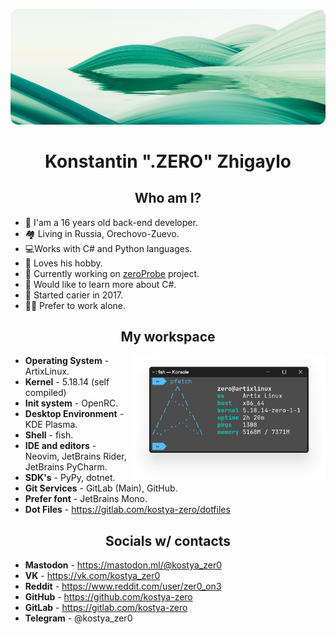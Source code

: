 ![header](https://raw.githubusercontent.com/kostya-zero/kostya-zero/main/poster.png)
<div align="center">
    <h1>Konstantin ".ZERO" Zhigaylo</h1>    
</div>

<div align="center">
    <h2>Who am I?</h2>
</div>

- :wave: I'am a 16 years old back-end developer.
- :houses: Living in Russia, Orechovo-Zuevo.
- :computer:Works with C# and Python languages.
- :revolving_hearts: Loves his hobby.
- :briefcase: Currently working on [zeroProbe](https://gitlab.com/kostya-zero/zeroprobe) project.
- :open_file_folder: Would like to learn more about C#.
- :date: Started carier in 2017.
- :technologist: Prefer to work alone.

<div align="center">
    <h2>My workspace</h2>
</div>

<img align="right" height="200px"  src="https://raw.githubusercontent.com/kostya-zero/kostya-zero/main/img1.png" />

- **Operating System** - ArtixLinux.
- **Kernel** - 5.18.14 (self compiled)
- **Init system** - OpenRC.
- **Desktop Environment** - KDE Plasma.
- **Shell** - fish.
- **IDE and editors** - Neovim, JetBrains Rider, JetBrains PyCharm.
- **SDK's** - PyPy, dotnet.
- **Git Services** - GitLab (Main), GitHub.
- **Prefer font** - JetBrains Mono.
- **Dot Files** - https://gitlab.com/kostya-zero/dotfiles

<div align="center">
    <h2>Socials w/ contacts</h2>
</div>

- **Mastodon** - https://mastodon.ml/@kostya_zer0
- **VK** - https://vk.com/kostya_zer0
- **Reddit** - https://www.reddit.com/user/zer0_on3
- **GitHub** - https://github.com/kostya-zero
- **GitLab** - https://gitlab.com/kostya-zero
- **Telegram** - @kostya_zer0